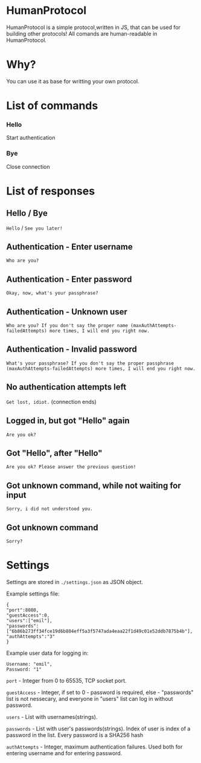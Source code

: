 # HumanProtocol
HumanProtocol is a simple protocol,written in JS, that can be used for building other protocols! All comands are human-readable in HumanProtocol.

# Why?
You can use it as base for writting your own protocol.

# List of commands

### Hello
Start authentication

### Bye

Close connection
# List of responses

## Hello / Bye

```Hello``` / ```See you later!```

## Authentication - Enter username

```Who are you?```

## Authentication - Enter password

```Okay, now, what's your passphrase?```

## Authentication - Unknown user

```Who are you? If you don't say the proper name (maxAuthAttempts-failedAttempts) more times, I will end you right now.```

## Authentication - Invalid password

```What's your passphrase? If you don't say the proper passphrase (maxAuthAttempts-failedAttempts) more times, I will end you right now.```

## No authentication attempts left

```Get lost, idiot.```
(connection ends)

## Logged in, but got "Hello" again

```Are you ok?```

## Got "Hello", after "Hello"

```Are you ok? Please answer the previous question!```

## Got unknown command, while not waiting for input

```Sorry, i did not understood you.```

## Got unknown command

```Sorry?```

# Settings

Settings are stored in ```./settings.json``` as JSON object.

Example settings file: 
```
{
"port":8080, 
"guestAccess":0,
"users":["emil"], 
"passwords":["6b86b273ff34fce19d6b804eff5a3f5747ada4eaa22f1d49c01e52ddb7875b4b"],
"authAttempts":"3"
}
```
Example user data for logging in:
```
Username: "emil",
Password: "1"

```

```port``` - Integer from 0 to 65535, TCP socket port.

```guestAccess``` - Integer, if set to 0 - password is required, else - "passwords" list is not nessecary, and everyone in "users" list can log in without password.

```users``` - List with usernames(strings).

```passwords``` - List with user's passwords(strings). Index of user is index of a password in the list. Every password is a SHA256 hash

```authAttempts``` - Integer, maximum authentication failures. Used both for entering username and for entering password.



